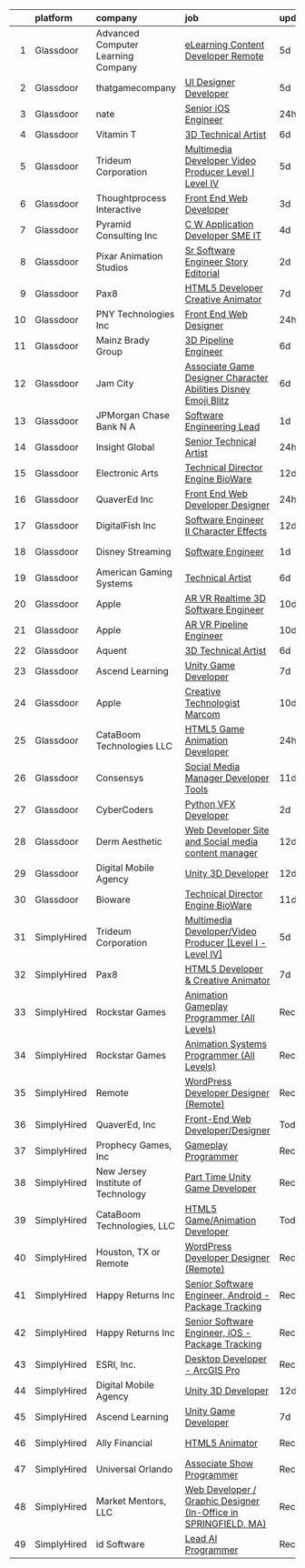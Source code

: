 

|    | platform    | company                            | job                                                                                                                                                                                                                                                                                                                                                                                                                                                                                                                                                                                                                                                                                                                                                                                                                                                                                                                                                                                                                                                                                                                                                                                                                                                                                                                                                                                                                           | update_time   | location                 |
|---:|:------------|:-----------------------------------|:------------------------------------------------------------------------------------------------------------------------------------------------------------------------------------------------------------------------------------------------------------------------------------------------------------------------------------------------------------------------------------------------------------------------------------------------------------------------------------------------------------------------------------------------------------------------------------------------------------------------------------------------------------------------------------------------------------------------------------------------------------------------------------------------------------------------------------------------------------------------------------------------------------------------------------------------------------------------------------------------------------------------------------------------------------------------------------------------------------------------------------------------------------------------------------------------------------------------------------------------------------------------------------------------------------------------------------------------------------------------------------------------------------------------------|:--------------|:-------------------------|
|  1 | Glassdoor   | Advanced Computer Learning Company | [eLearning Content Developer  Remote  ](https://www.glassdoor.com/partner/jobListing.htm?pos=119&ao=1136043&s=58&guid=0000018160fb4b87941589ce845ec1cc&src=GD_JOB_AD&t=SR&vt=w&ea=1&cs=1_ce689006&cb=1655189491051&jobListingId=1007927044710&jrtk=3-0-1g5gfmj2jgfpi801-1g5gfmj2vgsq6800-5537038bbb0cb43c-)                                                                                                                                                                                                                                                                                                                                                                                                                                                                                                                                                                                                                                                                                                                                                                                                                                                                                                                                                                                                                                                                                                                   | 5d            | Remote                   |
|  2 | Glassdoor   | thatgamecompany                    | [UI Designer Developer](https://www.glassdoor.com/partner/jobListing.htm?pos=117&ao=1136043&s=58&guid=0000018160fb4b87941589ce845ec1cc&src=GD_JOB_AD&t=SR&vt=w&cs=1_9234eec2&cb=1655189491051&jobListingId=1007926460343&jrtk=3-0-1g5gfmj2jgfpi801-1g5gfmj2vgsq6800-b15c9ccfab3e315b-)                                                                                                                                                                                                                                                                                                                                                                                                                                                                                                                                                                                                                                                                                                                                                                                                                                                                                                                                                                                                                                                                                                                                        | 5d            | Santa Monica, CA         |
|  3 | Glassdoor   | nate                               | [Senior iOS Engineer](https://www.glassdoor.com/partner/jobListing.htm?pos=104&ao=1110586&s=58&guid=0000018160fb4b87941589ce845ec1cc&src=GD_JOB_AD&t=SR&vt=w&cs=1_370a1839&cb=1655189491049&jobListingId=1007935863562&cpc=6193B0C32834B022&jrtk=3-0-1g5gfmj2jgfpi801-1g5gfmj2vgsq6800-d32336ae393d48e4--6NYlbfkN0DG4ntHtB_rMsnfhgmnSvK2brktLme1L4SiDeJjQ-izrVOLqRJ5-yjEwoYGp-nj3bVg2-iX_C1KkJjIprzP32YMgUP5YAiENIpTlKV2xZnIOX9G6KSillyVptu-mQTfEDiivm4-0keP813kvnF4O0Sohe2S6LJFXyvgonBjIne8yD8tR6CCDE_oipGZyUeu40-yC6RQy7TJwUEsXxCxsEg_Vujp6efzQvWbFMRv9Vt1IgzBrdwYoMZdN4NOrwPmVKiQa3NGqFvU6q0e7gLogb2nnbBBoxN3EqSHpvla9bMvPY4zaMqWaEwKD1VoPCtrvIdaakzlUrAhHWEv0P3t3_zdSsKkL3a2qyjbnf5Ddjpuok0hX7aLGLluEIEEiUmY-NIHTr8_cyrmj9othk9v66QpclLkh2fafmuloTfvfJLH2arsjbyu3-kbSH7s4yYBcjWznKyECtrbPoHpcK5I5vcQgXA4soT1crUkFCOZPlcyy8nsBtcxlD-YDW8HmJfxYIfs0q4wsB6AG1m5QcLl1xEKwMChQJkKzr1JE-9hrhk5-5Q8RIKI7LBYfsV_xQbmYd0x0jhCUeIAZdvxY_XC9KAbaZ7lHt5fCJrKQBKRVI6a9ALh_BVQOCHl2iDBmv-ynvpJPz2sCqvzYZ3Wd0PJCLlAiTzez8golluBVozEk12C-VFXLX-SHMRn8I-2C5KGWhydZ4tLwWrqStqQ2HbwTquTa7EL6ziZ5yGjelXRISarPJNfIBCeN1Kqn5y5lB5Shku2sR4hRBbusJQyn4fpziY0I-JqCYsO24aXOtmKSOgFGZ-uXLTQcy9iVP9fJKfU9dHQTsBUlhp8cUfKryZzDhdgzRKfIaCdWqIZxODg1BGZL2FYNCA1eeMF8JmC8e2fcLDzpLAaqHUN9IQpaEofJIH9Ra9u_cBALzUfqnZMNP5CbevedhPPOIo3nw5nAfTQ2dSX54PLMFzwtA%3D%3D)                                                                                         | 24h           | New York, NY             |
|  4 | Glassdoor   | Vitamin T                          | [3D Technical Artist](https://www.glassdoor.com/partner/jobListing.htm?pos=107&ao=1110586&s=58&guid=0000018160fb4b87941589ce845ec1cc&src=GD_JOB_AD&t=SR&vt=w&cs=1_da86c043&cb=1655189491050&jobListingId=1007924250804&cpc=A65DF3A704A48F9B&jrtk=3-0-1g5gfmj2jgfpi801-1g5gfmj2vgsq6800-b676246afe9ffab5--6NYlbfkN0DMrcEu7yrtATojKJA7cEzGQ3FdRGWLh0CZQInL4ECGI6k5tN82kdM0OKoro5eXmjqrlAnDtckO5oeRnp0WuwL4LRISKzB96TROHOn88Gkm_ZjVTDxR6yvKi-wTEpxbYoH4Q9Epgd_JwKUcv74onN9sPbFCnxTAPOYzeQVeoWsKFHpy4K4DMXR7HR-sJv1JBkSfSM7MpCJG4pAw49yshrvWJG0XR9Bp_-8hRXB2M37QZC3EEAbqwTJJHcAIL91vl2H-4tTItsd1rAAUIyz9lhtfnLeK-xpItvx2UhAef1-xz8rmUAe5-Z_JDxgY-9e_kWxX89YLQqO6-W__y_EA9YUSPDxOfi6Sd1AffGcCvAgnAYnncQW35tfIlPYX2dXr9ujl9z1ctQsfL8ZEBmOeQBdJY998358AamymqGZfpdOqK0vV71SrIFCeGwrgdAkfwCEyPRH2w7GXhvzU7ppjE_mE06uFU7kXNQc%3D)                                                                                                                                                                                                                                                                                                                                                                                                                                                                                                                                                                                                       | 6d            | Remote                   |
|  5 | Glassdoor   | Trideum Corporation                | [Multimedia Developer Video Producer  Level I   Level IV ](https://www.glassdoor.com/partner/jobListing.htm?pos=122&ao=1136043&s=58&guid=0000018160fb4b87941589ce845ec1cc&src=GD_JOB_AD&t=SR&vt=w&ea=1&cs=1_0d2bfa15&cb=1655189491051&jobListingId=1007927748029&jrtk=3-0-1g5gfmj2jgfpi801-1g5gfmj2vgsq6800-9774e517da35a4b8-)                                                                                                                                                                                                                                                                                                                                                                                                                                                                                                                                                                                                                                                                                                                                                                                                                                                                                                                                                                                                                                                                                                | 5d            | Fort Sam Houston, TX     |
|  6 | Glassdoor   | Thoughtprocess Interactive         | [Front End Web Developer](https://www.glassdoor.com/partner/jobListing.htm?pos=114&ao=1136043&s=58&guid=0000018160fb4b87941589ce845ec1cc&src=GD_JOB_AD&t=SR&vt=w&ea=1&cs=1_8dd1bc22&cb=1655189491051&jobListingId=1007932192849&jrtk=3-0-1g5gfmj2jgfpi801-1g5gfmj2vgsq6800-17fa3b3a3ef9e947-)                                                                                                                                                                                                                                                                                                                                                                                                                                                                                                                                                                                                                                                                                                                                                                                                                                                                                                                                                                                                                                                                                                                                 | 3d            | Saint Louis, MO          |
|  7 | Glassdoor   | Pyramid Consulting  Inc            | [C W Application Developer SME   IT](https://www.glassdoor.com/partner/jobListing.htm?pos=110&ao=1110586&s=58&guid=0000018160fb4b87941589ce845ec1cc&src=GD_JOB_AD&t=SR&vt=w&ea=1&cs=1_612cb2fe&cb=1655189491051&jobListingId=1007929621540&cpc=3DB599BF2F4828F0&jrtk=3-0-1g5gfmj2jgfpi801-1g5gfmj2vgsq6800-fe002e009dff159c--6NYlbfkN0Bjic9BpODao-m9BEup4myv2yv9o6hanv70kCRpjMjSDcmmrD9YS-C3x1sAbJGW_XqKuzhmgJhJcVI52qUdS9zY-B0NezLEoDV8lM3EsDfYMhCkJcHVZzTvoSSyWiXxPfdRaO20MHgXm1yxPXMCH7osvwkyhbNu9K5t5Sw46bVp2uMBH5VPcGrawp10Be8aPcmIteYYkQFGeBoJxSXms7zdt56uHeQn3e7PLzyMNU8EiisNZh9DwZmr5NTjPDl82jOFnCwLyc1PEOQo2xAqiFqSe0ywpZ5kYiNHMH6PloGDjxxFhEIR2uPXHz0M1eMhae4-pH-rRhozEOP6IXOF9d1iYGy-NwWjywBh9x5aADb6Dvi8SYwTRzyl9hO4yA_U-Ih1A8bwrwhtJk0MUyk37VteXmTlqt2sRpC0yVWkwzM2Od92kdS6TKuhyxZSx1sXGNMRnvSGFdUKNl-WlftAr7R2b8uu7nADt73cvaLdXoW60m9FBlXIZ1zK2cmnvKrUSSkXRRu98Dq1B2MYSKqbuHzjl_JAFgtliFJedowhlu25X-tj0XdFzhh8jbrwx3dQFV8IS48-CLBUfiFzOkqtBKRy3Z9odogMFyQlM-BDVFUUj9y1p_VrYDV-SovRyxvwC_L7M94QDGYkmV8YRm_zubkCEi5cMUKQOwI2b74-N6wFt-1VZ3nCCiUBOG-rK0pkk-j-Pw7y0BRqjIu-evUYhjdDVUUvUKAU0bEb9xWTkysQhja8FmqikBLF2qscv88IZDZptRw1Nv9ikmXAv_TWyNREFlWa6ChkQsmgTBKSgUuZIjuL49jcUZkHCrmhCGsF7rDwN0wctAzcUvpez2duQKTQNmcn4KvTI-HMk_QghxKFYNx3oaOWaJ6oVZMo-3eVmzadhQIun4j1SNmHu3RvGTHHIiGRBUToiKbA7Xn-PTTqUjLW5Vd1gfgmbFQNLdJIzdEPoHQAu6WIl5p4JBt-mFLh1k5MSkFdnegSyLFtL6h06SX6ut8CPJiTM8TQ0P1cI88KzZ0YQkJA0oqzqFXNa59G) | 4d            | Charlotte, NC            |
|  8 | Glassdoor   | Pixar Animation Studios            | [Sr  Software Engineer  Story Editorial](https://www.glassdoor.com/partner/jobListing.htm?pos=120&ao=1136043&s=58&guid=0000018160fb4b87941589ce845ec1cc&src=GD_JOB_AD&t=SR&vt=w&cs=1_6510626f&cb=1655189491051&jobListingId=1007933026065&jrtk=3-0-1g5gfmj2jgfpi801-1g5gfmj2vgsq6800-78a31fbabd299845-)                                                                                                                                                                                                                                                                                                                                                                                                                                                                                                                                                                                                                                                                                                                                                                                                                                                                                                                                                                                                                                                                                                                       | 2d            | Emeryville, CA           |
|  9 | Glassdoor   | Pax8                               | [HTML5 Developer   Creative Animator](https://www.glassdoor.com/partner/jobListing.htm?pos=115&ao=1136043&s=58&guid=0000018160fb4b87941589ce845ec1cc&src=GD_JOB_AD&t=SR&vt=w&ea=1&cs=1_f307ffb7&cb=1655189491051&jobListingId=1007921790278&jrtk=3-0-1g5gfmj2jgfpi801-1g5gfmj2vgsq6800-94e32ab3bd5f2716-)                                                                                                                                                                                                                                                                                                                                                                                                                                                                                                                                                                                                                                                                                                                                                                                                                                                                                                                                                                                                                                                                                                                     | 7d            | Denver, CO               |
| 10 | Glassdoor   | PNY Technologies  Inc              | [Front End Web Designer](https://www.glassdoor.com/partner/jobListing.htm?pos=125&ao=1136043&s=58&guid=0000018160fb4b87941589ce845ec1cc&src=GD_JOB_AD&t=SR&vt=w&ea=1&cs=1_2762eab5&cb=1655189491052&jobListingId=1007936868340&jrtk=3-0-1g5gfmj2jgfpi801-1g5gfmj2vgsq6800-063d8a308309a697-)                                                                                                                                                                                                                                                                                                                                                                                                                                                                                                                                                                                                                                                                                                                                                                                                                                                                                                                                                                                                                                                                                                                                  | 24h           | Parsippany, NJ           |
| 11 | Glassdoor   | Mainz Brady Group                  | [3D Pipeline Engineer](https://www.glassdoor.com/partner/jobListing.htm?pos=102&ao=1110586&s=58&guid=0000018160fb4b87941589ce845ec1cc&src=GD_JOB_AD&t=SR&vt=w&ea=1&cs=1_ca63a7d5&cb=1655189491049&jobListingId=1007924023769&cpc=663B5FE45D73772E&jrtk=3-0-1g5gfmj2jgfpi801-1g5gfmj2vgsq6800-19e69a8eea02e56c--6NYlbfkN0AmBvT8mmb9xI3Fj7UxKkF4Cq8RZh4Va6i5lMeIN2RcgGASh7aFhimwCXUNgOpzN1fbJ1oBdpr8KHMtR0CV7Zq2RullAxWIL3pE3BDWV59ENUqakRDszZixYKhBkXpnqpQvqe1fgrLdNWUtqdFStxCtFPy6Wabm9-W5fOxJtdZMS8_ygq6xyQ55hH7eNBwfvRrCpY_I2-PZRM8qSpX-_dT3oDekZIqhnKeoqTG2r5sHPJQex9P5up2ZxyHlJY_ns2H_QxWxqvkkq8P8whrPaWez3pL9Gnnuc1gl_xU3aYPupP2CcZ352DB7-i_RWEU353-shVFu7eEog_9o7Y1z0Eo5u6jbFz1geXi1GJNaM-kNxoZ3xrPmDN8oGk32AnWJgcJRn0QoxuVNSEaSW3TJS3eVq5kPoh7TpUXb0NYzH4GgoV6DJTPC52osLpOl9RqvltLBO0ilPIDzjz7hqeLr9hCPKzPcZv-_DLjJ-L70UwNr5ctn0MsrK6du32dVKXOIAEMWPD0vOHVyaw%3D%3D)                                                                                                                                                                                                                                                                                                                                                                                                                                                                                                                                                   | 6d            | Remote                   |
| 12 | Glassdoor   | Jam City                           | [Associate Game Designer   Character Abilities  Disney Emoji Blitz ](https://www.glassdoor.com/partner/jobListing.htm?pos=118&ao=1136043&s=58&guid=0000018160fb4b87941589ce845ec1cc&src=GD_JOB_AD&t=SR&vt=w&cs=1_291d2115&cb=1655189491051&jobListingId=1007924480789&jrtk=3-0-1g5gfmj2jgfpi801-1g5gfmj2vgsq6800-ef94adba0224604c-)                                                                                                                                                                                                                                                                                                                                                                                                                                                                                                                                                                                                                                                                                                                                                                                                                                                                                                                                                                                                                                                                                           | 6d            | Burbank, CA              |
| 13 | Glassdoor   | JPMorgan Chase Bank  N A           | [Software Engineering Lead](https://www.glassdoor.com/partner/jobListing.htm?pos=127&ao=1136043&s=58&guid=0000018160fb4b87941589ce845ec1cc&src=GD_JOB_AD&t=SR&vt=w&cs=1_4b92c545&cb=1655189491052&jobListingId=1007934794889&jrtk=3-0-1g5gfmj2jgfpi801-1g5gfmj2vgsq6800-720b18d72907ce56-)                                                                                                                                                                                                                                                                                                                                                                                                                                                                                                                                                                                                                                                                                                                                                                                                                                                                                                                                                                                                                                                                                                                                    | 1d            | New York, NY             |
| 14 | Glassdoor   | Insight Global                     | [Senior Technical Artist](https://www.glassdoor.com/partner/jobListing.htm?pos=111&ao=1110586&s=58&guid=0000018160fb4b87941589ce845ec1cc&src=GD_JOB_AD&t=SR&vt=w&cs=1_899e5c60&cb=1655189491050&jobListingId=1007936010341&cpc=F41FEAB56D215062&jrtk=3-0-1g5gfmj2jgfpi801-1g5gfmj2vgsq6800-0fdefbb58735236e--6NYlbfkN0BKkHZu3wF05EeDimN_p6sYpKCMArvwa95YdH7UpkaBCqc7l59ErwqcyE8VoIfttn76XztIn1XU9ncLzzxLxT73JqNky1lZANRpGzuctF1i1D-eYCpdlhK-KJZbV2E7e7lE6VG_komNRmI02Z4Dm5P9aXzdn3Bui6OR0AqOeufpE-u3d-yDaBUQtYMdSp0WTas1DaRv3NTUevby399U0rtQ78WAERkG2h_hJIy3cgocZfBdWKqZFJcce6k2ogdQRONcjL5G3Ir8pYX2pe5-eaZ_lf2Gf_rsdrAuPQ4aiMwDYgO-o79d4OOvomLxkwt48RHalwGNkJpQVsRaHGFQS77ac2HDccRdW3W-FZ91SoHAYSXPkZ5F17c3ULKO3JVurhkqUI1oSwdfGhsU7SdGxg_nJ_zyl_-BhddM0rQvLl_15GLbPAa6XR80CAyYWCij_9_GZY_HYZPx7e6Z7-j_oHbQKivJ-Yyx-ZIAOgPrPViR8A%3D%3D)                                                                                                                                                                                                                                                                                                                                                                                                                                                                                                                                                                                     | 24h           | Burlingame, CA           |
| 15 | Glassdoor   | Electronic Arts                    | [Technical Director  Engine    BioWare](https://www.glassdoor.com/partner/jobListing.htm?pos=124&ao=1136043&s=58&guid=0000018160fb4b87941589ce845ec1cc&src=GD_JOB_AD&t=SR&vt=w&cs=1_d8825e54&cb=1655189491052&jobListingId=1007909892138&jrtk=3-0-1g5gfmj2jgfpi801-1g5gfmj2vgsq6800-f9feb94322e61508-)                                                                                                                                                                                                                                                                                                                                                                                                                                                                                                                                                                                                                                                                                                                                                                                                                                                                                                                                                                                                                                                                                                                        | 12d           | Seattle, WA              |
| 16 | Glassdoor   | QuaverEd  Inc                      | [Front End Web Developer Designer](https://www.glassdoor.com/partner/jobListing.htm?pos=101&ao=1110586&s=58&guid=0000018160fb4b87941589ce845ec1cc&src=GD_JOB_AD&t=SR&vt=w&ea=1&cs=1_8cd994c2&cb=1655189491049&jobListingId=1007936252108&cpc=EE7F0D06914A6BE7&jrtk=3-0-1g5gfmj2jgfpi801-1g5gfmj2vgsq6800-bb1f9902c558ed78--6NYlbfkN0AtlW_omU2Xx3W-19HQ_drmTKCWebiHnmA5lS5PDL5G8ZkX8NO2bnXzrIEjws-3SAO1KWXH3BpdhpX083viPqEx0phXZ4hwIqErzoT-ah9_vcXqsaSSNPWomIuJGZW-MwLjEUGu3s5lP27ide6b_6Pl7soJKxhakzR3r5RJjUFGIHxGx7QyI-0sUNWoNTRhOoyKC4z-1BLUEeD2F33TXMn_LhfIdiCteyGkWMZTqCqjKb9HkA20sE12OUJomuUA8CcGYSZD9MP4cwI73D3i38swTA6Ct_TQdTxHL7oVpbyg9WspJPSLJF1SvM1RkNUNaZnG4uanO75bqRRwspAkcFvHwnk6qqqIo0k9Ss2TvJs-vxoH4Vtlv6E551DUATqu-itjzUjMCtOvE_7n21WCDVN9TiQvQOOCHrizyriWQ3O1jtp4WyLyBxxZMJOLaDuBnkbtgUGOvKKpZ24HYTZpzCIwsCbvRHiE37sKAxjoR5uYoHK_amByLa1XPU0fUqQgRYeVqHnQIZxlEQ%3D%3D)                                                                                                                                                                                                                                                                                                                                                                                                                                                                                                                                       | 24h           | Nashville, TN            |
| 17 | Glassdoor   | DigitalFish  Inc                   | [Software Engineer II   Character Effects](https://www.glassdoor.com/partner/jobListing.htm?pos=121&ao=1136043&s=58&guid=0000018160fb4b87941589ce845ec1cc&src=GD_JOB_AD&t=SR&vt=w&ea=1&cs=1_a14414fd&cb=1655189491051&jobListingId=1007911690931&jrtk=3-0-1g5gfmj2jgfpi801-1g5gfmj2vgsq6800-70e4133aad69f5a2-)                                                                                                                                                                                                                                                                                                                                                                                                                                                                                                                                                                                                                                                                                                                                                                                                                                                                                                                                                                                                                                                                                                                | 12d           | Remote                   |
| 18 | Glassdoor   | Disney Streaming                   | [Software Engineer](https://www.glassdoor.com/partner/jobListing.htm?pos=103&ao=1110586&s=58&guid=0000018160fb4b87941589ce845ec1cc&src=GD_JOB_AD&t=SR&vt=w&cs=1_9a4824a2&cb=1655189491049&jobListingId=1007934358667&cpc=65CC663E25211861&jrtk=3-0-1g5gfmj2jgfpi801-1g5gfmj2vgsq6800-e2f7c218fbcf048c--6NYlbfkN0DAFTyt7pbDCC2JPO79CSdi1dIb81yjczP5qsKcZIxgiYm3-7g-689UM0rgypL64cq1eaQepjcamGZzC8VHcSpYK9wIuSjUE82XcoVd8CjPTedFczji8A5rZqBSWwrOy-4GZIVG0FDDqdq5rz3OztFn_k9ruPFmonIUsfnTqYEpUNW1isaFdFu-Ucoq-9mfTvLiybsFdgJrtokzKgGgoiGCyCBmFQlLjJF6JIPC32OiCIMnh1OIoKEOyBJCLnJJXKxGOsMjSsi8aCJfksszF-PrlheBo-nPay_KySVMWDMgNEb8K2UremFIPiNo1kFzolG_tX7Ej1rBPkY129O9Agwm3TQ3vAjF2f-cAwXe5P0PCl0kUHIRgWJ7eT5LC15MIxI2mf_KjIpPCNO0IXS0YG3-bs6vb0Wu_HfxIpZSf2PRuWyoAFPbqeih1AnN71PHkRM%3D)                                                                                                                                                                                                                                                                                                                                                                                                                                                                                                                                                                                                                                         | 1d            | New York, NY             |
| 19 | Glassdoor   | American Gaming Systems            | [Technical Artist](https://www.glassdoor.com/partner/jobListing.htm?pos=129&ao=1136043&s=58&guid=0000018160fb4b87941589ce845ec1cc&src=GD_JOB_AD&t=SR&vt=w&ea=1&cs=1_d2171d36&cb=1655189491052&jobListingId=1007923915762&jrtk=3-0-1g5gfmj2jgfpi801-1g5gfmj2vgsq6800-b650c348dd677572-)                                                                                                                                                                                                                                                                                                                                                                                                                                                                                                                                                                                                                                                                                                                                                                                                                                                                                                                                                                                                                                                                                                                                        | 6d            | Austin, TX               |
| 20 | Glassdoor   | Apple                              | [AR VR Realtime 3D Software Engineer](https://www.glassdoor.com/partner/jobListing.htm?pos=105&ao=1110586&s=58&guid=0000018160fb4b87941589ce845ec1cc&src=GD_JOB_AD&t=SR&vt=w&cs=1_3dc279f2&cb=1655189491049&jobListingId=1007917019689&cpc=F41FEAB56D215062&jrtk=3-0-1g5gfmj2jgfpi801-1g5gfmj2vgsq6800-703a88a9c6f7413d--6NYlbfkN0BvKrLyj5gPmtZO9T8euul8TCxuuKNOtzRJOomxnwSEodTz2Bc-sPZlbtkML8D-m4p0JTgu20NFrbYzIXzdTL7M0YCGMH1Q15OPQWgZrvSkRHCjbmt5W5NYEPttKfSq-8BcYKLP3AEbApw73X_wiWt6VuyKYd8jpH0rqIg5ifV2pLqHflHlnLfDp2VhArn07la1sMgQ_UWV6AT_QswhwS8W1hoB8mohYW0kHX25uLUaBzuxpQYMMj6XdIuq1Hy9DlpGj6BFB1BO8GibSjYVyNmM8M2u9hxaby813zEp34ai0T-YeL0M3lUeu-guQOyQnL1E0PV7lQ4rdKtA8dHhBIHOcjnaKsWLTE9RtKSddeaX5MZ_Bi3yRLolYoVnhQOGYOJD2EZT3qRj83vmn3Jh3KCgaXh30BMCPL8Ke2iaQDpV3VYsoszR_o8JVm_fkpNTk9EnSchcveYV4zPuT2ZXbjOzk2i86SQNYKJBKevT_2JQyRPapUdrZnUb7GiVVJefIMtDIpCyMahDJVxAldROqkwndm0t-hbPbH2GTsb_bC3ZKCP62QS1wGulXkj8WZpnB76RgzMncOAcAQqpOwvwJsWcs3pgMeExGb_BTRm9A9yWIrU2q2feTA714p0J2vHFnbL0bYsbgbyaKult5vfey8SyLSKqsNU4DPYP2JdmzVPi0W8nxAacM7FislAG8LVbXaHTyZ3vlBknBu1ocs-Omn8GDDycMW1pOgfO9dNy6UvmPc_lj2cI4mLEBdErEpHrewEhyWv2Y7rfieaQa9hR19vVmjFQcn-4d7OrXbt0zMOfrjwNvY9snyI7yyZfLdZStFOf66KNiLB19GChpSxpoPUGOUOGkEu5tKLhCXGY2bpfgFhrYbf4kZRPgSBsm9btsWrOrm2HPUmp3LUBLbS4ILeTbqWYTuz55D7jPfAT7H_emw2Eei-iBOek5nnRz3ZXOVoDgEkNNK_USI5KCKPOwbD2)                                                                     | 10d           | Boulder, CO              |
| 21 | Glassdoor   | Apple                              | [AR VR Pipeline Engineer](https://www.glassdoor.com/partner/jobListing.htm?pos=106&ao=1110586&s=58&guid=0000018160fb4b87941589ce845ec1cc&src=GD_JOB_AD&t=SR&vt=w&cs=1_13af668d&cb=1655189491050&jobListingId=1007917012962&cpc=C4A69CCDBB3B9599&jrtk=3-0-1g5gfmj2jgfpi801-1g5gfmj2vgsq6800-133eb62d795134b8--6NYlbfkN0BvKrLyj5gPmtZO9T8euul8TCxuuKNOtzRJOomxnwSEodTz2Bc-sPZl1dBMH13w-jPgyhYajQM8u_w_EcCdldveNDjPZBuSqNd8Yvm_XALYH3Zis_HsqaLOPnhOwy-KstjkGkRjPb-QWrn3alXPuJ3W_mYVcstUhLIxQQJpp66n427TztQ85kKSrSw0OfH9JzzkIf4upXOMLpa4T0Od6HiRRgTro6bNJwFNs2dwU5ZSKjgVc4nsSdprONHvVY1xuC762pYD4ArZSO7RSPaKyAk1H_dsadVXW8Up3ceQQd7qsCfBbNpl_c_jTz3rSiR1LvjCG0Wy8NRxfjiE-R3v1NK8gHqDOWrj_cKK4kskSwsT_EEZ59FPuk60dWtMCCeMhOz-8CZ0OfUa-7TSqudtoRWWYJhwxXiSWyUSbo4sq5wQ_z-pSEcCO76aGF96tgSjGzZzricnaXlJVJ9yxQM7O-1QZv-6Jpg7k7FnUa0-4DuOUytDrFNzimeakk1u409vgpFA0_vNM4yUm4BttSktDe7gCncKdxQlKFHa1h7Pf7_V-9HXnuxhQgqOdL0wR2K-MJx9iwjwgEXl54Ah2xgcazChF61JRwTsOUEjULFeV5IHBOoMGbjUZAhmImlBnD7RzvyQAtuIcOFoyhgaRc_nCTk9oejlplwLhickE6ypiJpFSzKrV1NroUwIaJMnp_XtImDvv5VEfzr6qG25mhfhHtHUjeKUVxlp0FecEEcvxh27V9p9EfIJiDdZca68_wEkDQcF_sz10Zf6Payw0TbvSZL-rzYSF2ghxpZg3Iunz3a1XtIWupWmpn1dU8GklygPasxEYj7XkgWFSSuyhXOGWOOmYhcYVkLGKJf8073T2mpSV3zqCjy-xFCWnnAahytkaSsKyiEqeCqHlb_CcFyY7aRgMW-zDHXnA2T3puoqPGL_3slKK4v4s7rurgLp8dcY0JgWrdrii-VISw%3D%3D)                                                                                     | 10d           | Seattle, WA              |
| 22 | Glassdoor   | Aquent                             | [3D Technical Artist](https://www.glassdoor.com/partner/jobListing.htm?pos=108&ao=1110586&s=58&guid=0000018160fb4b87941589ce845ec1cc&src=GD_JOB_AD&t=SR&vt=w&cs=1_8223733d&cb=1655189491050&jobListingId=1007923719283&cpc=F4EED0218A761C36&jrtk=3-0-1g5gfmj2jgfpi801-1g5gfmj2vgsq6800-543a1d89cc196ac1--6NYlbfkN0DMrcEu7yrtATojKJA7cEzGQ3FdRGWLh0CZQInL4ECGI9gD0Wolx9R2EDT7B77c2cRZWsv8m3llZu--9Lw114O_skrLyF_I6SgxSxzYeplcDPXGdHein_SZiLSSfcxNX90WARoK4PLXqXq75b43CDnftlS_FE9aV2wRJHGfXTKNI3Tnx4waXbV8xd0ctZu_4MjGhbtua5aVc0hYPZz_vUxNzbWFiuV9pUf6PVJBqAnawWMFIWu--c0MK-1-HQUWSEHQ6bHXj9c-UhrhUC723490UKEQzjamUqb4GR937ADhwgrPefAcqygSC49kuh_hskQAK0QDhJj9cvJhwyc66hZC_TUPF6FtktZZvIf55xsKuFLpUHAHrrV0E0QPLW7RfCB1DLOfSmuWdSh5wX5qwEPRMetuid-ej9AwZ9G-mVysJevV7qlQCJcHbK3NZykahODHXPGa9kYBXw%3D%3D)                                                                                                                                                                                                                                                                                                                                                                                                                                                                                                                                                                                                                         | 6d            | Remote                   |
| 23 | Glassdoor   | Ascend Learning                    | [Unity Game Developer](https://www.glassdoor.com/partner/jobListing.htm?pos=113&ao=1136043&s=58&guid=0000018160fb4b87941589ce845ec1cc&src=GD_JOB_AD&t=SR&vt=w&cs=1_586a2470&cb=1655189491051&jobListingId=1007921082834&jrtk=3-0-1g5gfmj2jgfpi801-1g5gfmj2vgsq6800-aadf2f0e87251eba-)                                                                                                                                                                                                                                                                                                                                                                                                                                                                                                                                                                                                                                                                                                                                                                                                                                                                                                                                                                                                                                                                                                                                         | 7d            | Leawood, KS              |
| 24 | Glassdoor   | Apple                              | [Creative Technologist  Marcom](https://www.glassdoor.com/partner/jobListing.htm?pos=126&ao=1136043&s=58&guid=0000018160fb4b87941589ce845ec1cc&src=GD_JOB_AD&t=SR&vt=w&cs=1_e583f9e2&cb=1655189491052&jobListingId=1007917363609&jrtk=3-0-1g5gfmj2jgfpi801-1g5gfmj2vgsq6800-666f3071f17e62e5-)                                                                                                                                                                                                                                                                                                                                                                                                                                                                                                                                                                                                                                                                                                                                                                                                                                                                                                                                                                                                                                                                                                                                | 10d           | Cupertino, CA            |
| 25 | Glassdoor   | CataBoom Technologies  LLC         | [HTML5 Game Animation Developer](https://www.glassdoor.com/partner/jobListing.htm?pos=112&ao=1136043&s=58&guid=0000018160fb4b87941589ce845ec1cc&src=GD_JOB_AD&t=SR&vt=w&ea=1&cs=1_d45716ea&cb=1655189491051&jobListingId=1007936934492&jrtk=3-0-1g5gfmj2jgfpi801-1g5gfmj2vgsq6800-f0ff5e52bf0bc0db-)                                                                                                                                                                                                                                                                                                                                                                                                                                                                                                                                                                                                                                                                                                                                                                                                                                                                                                                                                                                                                                                                                                                          | 24h           | Richardson, TX           |
| 26 | Glassdoor   | Consensys                          | [Social Media Manager  Developer Tools ](https://www.glassdoor.com/partner/jobListing.htm?pos=123&ao=1136043&s=58&guid=0000018160fb4b87941589ce845ec1cc&src=GD_JOB_AD&t=SR&vt=w&ea=1&cs=1_40d7b60f&cb=1655189491052&jobListingId=1007913667772&jrtk=3-0-1g5gfmj2jgfpi801-1g5gfmj2vgsq6800-5fbff024e003da23-)                                                                                                                                                                                                                                                                                                                                                                                                                                                                                                                                                                                                                                                                                                                                                                                                                                                                                                                                                                                                                                                                                                                  | 11d           | New York, NY             |
| 27 | Glassdoor   | CyberCoders                        | [Python VFX Developer](https://www.glassdoor.com/partner/jobListing.htm?pos=109&ao=1110586&s=58&guid=0000018160fb4b87941589ce845ec1cc&src=GD_JOB_AD&t=SR&vt=w&ea=1&cs=1_2ee46941&cb=1655189491050&jobListingId=1007932992494&cpc=47CFDC01B3F81FAC&jrtk=3-0-1g5gfmj2jgfpi801-1g5gfmj2vgsq6800-e5e78146579b10fa--6NYlbfkN0CpFJQzrgRR8WqXWK1qKKEqALWJw739KlKqr2H-MSI4eoBlI4EFrmor2FYZMP3muM1ZDOgEX7Y4DHBPNieF_IfoXslOmTB3Mr_FNwFhNls5o1ZMf11K-3TbyluzwCjTsEjvkdUNgemtM08FefvWIB0Butickv9A-yLhQIQyCOYKYkOUei5CyB_y-Mdoczv4yYYezBc2wdKKT3NwsH_kY7dswH-iovYCQ6S8-DepyXDrj5eFRlLjQkQlXi4vPYCUpRDwBuvSv382i8-4jsgZUgWs8os9UMmUJF-qKWhyxiYf3tAHvYdX_KZrYMDT_mhLVtAyrTbObau-L3IhqeAdfjg2eHnAEJnAYzuPs_JYDpZbVqvU8WbODvBh2lRK7XMUlSIWlVniufLXNe1bAt8SNiY_QhCcTBtXG0OrlyKwMrcY9WajSpvmIzqDX8RwCfJo6fXdVu6-hFTbS5jHF4ONF54aNHsjPh17b_flWLNKdAh81nIL1qtWsf9yDipsY3ecby_DmBHHEyxVITMAJeUVM-1X0kd2klOpP9JdGC1HuyuYsmoqbp72DnJVPM6a4Re2KdMQARQOheH-_XLAVcIL1oMKVF4jIBNtXGXBhBJPoR-qH2qJ6anJlxeCYEhE7Df3YN9Mx8E7ZGJnMSihcoe_WIN6WNZ_YsBKfdBQfKeRdFEhmEy9MU3InNbif_pPr0fj4AogR611nZcCMQMu5MUGazoNxYja0YXmUSSauqAC6FCbtqfabvZANr_3VHB_R2tpGY5a2wq_AGrvwXh-giaQW_SgFTf6tHFjjzRMU-Wbuofg8CKjK1bLyTpp8jcnxrSwRxw7FYBlJ3WO4kL0INq2pNS9vh1qYOw73EVkaClOszGYjBX8ldvNTWxRLRZC3MQFfRnrhiIhb4hpTB-7o8z39BdIn14qMCQee_iH2rJW2riONYsRpeY-TBoQVGNZUrPbUy78JVArWojN6PrkzivM1FRdEcKeubWDSRo%3D)                                                                 | 2d            | Burbank, CA              |
| 28 | Glassdoor   | Derm Aesthetic                     | [Web Developer  Site and Social media content manager](https://www.glassdoor.com/partner/jobListing.htm?pos=130&ao=1136043&s=58&guid=0000018160fb4b87941589ce845ec1cc&src=GD_JOB_AD&t=SR&vt=w&ea=1&cs=1_8a8b97d4&cb=1655189491052&jobListingId=1007910338432&jrtk=3-0-1g5gfmj2jgfpi801-1g5gfmj2vgsq6800-afd5e02a7c5642f3-)                                                                                                                                                                                                                                                                                                                                                                                                                                                                                                                                                                                                                                                                                                                                                                                                                                                                                                                                                                                                                                                                                                    | 12d           | Remote                   |
| 29 | Glassdoor   | Digital Mobile Agency              | [Unity 3D Developer](https://www.glassdoor.com/partner/jobListing.htm?pos=116&ao=1136043&s=58&guid=0000018160fb4b87941589ce845ec1cc&src=GD_JOB_AD&t=SR&vt=w&ea=1&cs=1_8b2aec85&cb=1655189491051&jobListingId=1007909713890&jrtk=3-0-1g5gfmj2jgfpi801-1g5gfmj2vgsq6800-b2b1a5f14e6f4c14-)                                                                                                                                                                                                                                                                                                                                                                                                                                                                                                                                                                                                                                                                                                                                                                                                                                                                                                                                                                                                                                                                                                                                      | 12d           | Remote                   |
| 30 | Glassdoor   | Bioware                            | [Technical Director  Engine    BioWare](https://www.glassdoor.com/partner/jobListing.htm?pos=128&ao=1136043&s=58&guid=0000018160fb4b87941589ce845ec1cc&src=GD_JOB_AD&t=SR&vt=w&cs=1_906b27f0&cb=1655189491052&jobListingId=1007914526438&jrtk=3-0-1g5gfmj2jgfpi801-1g5gfmj2vgsq6800-52aeaec52c6ab6df-)                                                                                                                                                                                                                                                                                                                                                                                                                                                                                                                                                                                                                                                                                                                                                                                                                                                                                                                                                                                                                                                                                                                        | 11d           | Seattle, WA              |
| 31 | SimplyHired | Trideum Corporation                | [Multimedia Developer/Video Producer [Level I - Level IV]](https://www.simplyhired.com/job/8dfMOgpu3iGje99mRpARvzGM-exCiz0AnstPyBlPgWfwP2_YdDcg_g?q=animation+developer)                                                                                                                                                                                                                                                                                                                                                                                                                                                                                                                                                                                                                                                                                                                                                                                                                                                                                                                                                                                                                                                                                                                                                                                                                                                      | 5d            | Fort Sam Houston, TX     |
| 32 | SimplyHired | Pax8                               | [HTML5 Developer & Creative Animator](https://www.simplyhired.com/job/DcI9boA9QAGhvEhJ0nrKDcXbjJdV-Xc9RNA8XU8-WgXmrk0-CIjjnA?q=animation+developer)                                                                                                                                                                                                                                                                                                                                                                                                                                                                                                                                                                                                                                                                                                                                                                                                                                                                                                                                                                                                                                                                                                                                                                                                                                                                           | 7d            | Denver, CO               |
| 33 | SimplyHired | Rockstar Games                     | [Animation Gameplay Programmer (All Levels)](https://www.simplyhired.com/job/1pSEzXWP6p8ML9piAakVgJAIWzA9LrjPxi3CLE-MLJDKJMG2jk5IcQ?q=animation+developer)                                                                                                                                                                                                                                                                                                                                                                                                                                                                                                                                                                                                                                                                                                                                                                                                                                                                                                                                                                                                                                                                                                                                                                                                                                                                    | Recently      | Carlsbad, CA             |
| 34 | SimplyHired | Rockstar Games                     | [Animation Systems Programmer (All Levels)](https://www.simplyhired.com/job/kIn0DJYE1zYrW76JyclHBG42zmNgigknVu5oW39BVNYbZZb9tj62Qg?q=animation+developer)                                                                                                                                                                                                                                                                                                                                                                                                                                                                                                                                                                                                                                                                                                                                                                                                                                                                                                                                                                                                                                                                                                                                                                                                                                                                     | Recently      | Carlsbad, CA +1 location |
| 35 | SimplyHired | Remote                             | [WordPress Developer Designer (Remote)](https://www.simplyhired.com/job/vCmXXL4JGKGV5eNVuHA7oB8PSm-NsHdC9WQISU8OzQ6fl4_GaHZp9A?q=animation+developer)                                                                                                                                                                                                                                                                                                                                                                                                                                                                                                                                                                                                                                                                                                                                                                                                                                                                                                                                                                                                                                                                                                                                                                                                                                                                         | Recently      | United States            |
| 36 | SimplyHired | QuaverEd, Inc                      | [Front-End Web Developer/Designer](https://www.simplyhired.com/job/JwrSQBgNA0wAp0x1zTqOOCUMtlxMM1_loHpGiB-r_RTSGaxHs1UT3A?q=animation+developer)                                                                                                                                                                                                                                                                                                                                                                                                                                                                                                                                                                                                                                                                                                                                                                                                                                                                                                                                                                                                                                                                                                                                                                                                                                                                              | Today         | Nashville, TN            |
| 37 | SimplyHired | Prophecy Games, Inc                | [Gameplay Programmer](https://www.simplyhired.com/job/h3wUc9X_Z8b0Ki14jhmQPrC6-Z6F0zpN31akjwQSclpj6kHATp-uDQ?q=animation+developer)                                                                                                                                                                                                                                                                                                                                                                                                                                                                                                                                                                                                                                                                                                                                                                                                                                                                                                                                                                                                                                                                                                                                                                                                                                                                                           | Recently      | Alpharetta, GA           |
| 38 | SimplyHired | New Jersey Institute of Technology | [Part Time Unity Game Developer](https://www.simplyhired.com/job/4iV7aF0p1zq3CbN9gtZfzcIzRLob5_BoljlGnKSuDs9p8YERErxAfQ?q=animation+developer)                                                                                                                                                                                                                                                                                                                                                                                                                                                                                                                                                                                                                                                                                                                                                                                                                                                                                                                                                                                                                                                                                                                                                                                                                                                                                | Recently      | Newark, NJ               |
| 39 | SimplyHired | CataBoom Technologies, LLC         | [HTML5 Game/Animation Developer](https://www.simplyhired.com/job/xizirbfM3jBaTm1Hjv7jeU7IktXSoEA7IwuGFq1ProWawRqzmWcD4A?q=animation+developer)                                                                                                                                                                                                                                                                                                                                                                                                                                                                                                                                                                                                                                                                                                                                                                                                                                                                                                                                                                                                                                                                                                                                                                                                                                                                                | Today         | Richardson, TX           |
| 40 | SimplyHired | Houston, TX or Remote              | [WordPress Developer Designer (Remote)](https://www.simplyhired.com/job/h5NIRqnG6nzwtBLlFlrT64773r4CAOGZWfW6vATD8Z8CzAc7NchDIg?q=animation+developer)                                                                                                                                                                                                                                                                                                                                                                                                                                                                                                                                                                                                                                                                                                                                                                                                                                                                                                                                                                                                                                                                                                                                                                                                                                                                         | Recently      | The Woodlands, TX        |
| 41 | SimplyHired | Happy Returns Inc                  | [Senior Software Engineer, Android - Package Tracking](https://www.simplyhired.com/job/6GXLNOa9rafva-lYOViUArPUI1_qaAyGSDPh_1GL8XgjSXk_YVMk4w?q=animation+developer)                                                                                                                                                                                                                                                                                                                                                                                                                                                                                                                                                                                                                                                                                                                                                                                                                                                                                                                                                                                                                                                                                                                                                                                                                                                          | Recently      | Remote                   |
| 42 | SimplyHired | Happy Returns Inc                  | [Senior Software Engineer, iOS - Package Tracking](https://www.simplyhired.com/job/ZI23iTIfMdHDEGSvRCHCfmjQvrnM8J1-NMq0d7JV67OISJp5acdGxA?q=animation+developer)                                                                                                                                                                                                                                                                                                                                                                                                                                                                                                                                                                                                                                                                                                                                                                                                                                                                                                                                                                                                                                                                                                                                                                                                                                                              | Recently      | Remote                   |
| 43 | SimplyHired | ESRI, Inc.                         | [Desktop Developer - ArcGIS Pro](https://www.simplyhired.com/job/Pn0jlgPOSBBY-nMbXrtFeV4yvqyMnKMGCwWZz4L1Vtp9irTKUDf2Rg?q=animation+developer)                                                                                                                                                                                                                                                                                                                                                                                                                                                                                                                                                                                                                                                                                                                                                                                                                                                                                                                                                                                                                                                                                                                                                                                                                                                                                | Recently      | Remote                   |
| 44 | SimplyHired | Digital Mobile Agency              | [Unity 3D Developer](https://www.simplyhired.com/job/l_-LxaUvDarE4zVowPsYFCCMvwHGQys9IaqNEj9pHBaVqXw6C90-CA?q=animation+developer)                                                                                                                                                                                                                                                                                                                                                                                                                                                                                                                                                                                                                                                                                                                                                                                                                                                                                                                                                                                                                                                                                                                                                                                                                                                                                            | 12d           | Remote                   |
| 45 | SimplyHired | Ascend Learning                    | [Unity Game Developer](https://www.simplyhired.com/job/UJibuiY8z8SmCJ184Pj_LwEiKvRX2fBJeru3WbSLeP7-7lMaYVv4PQ?q=animation+developer)                                                                                                                                                                                                                                                                                                                                                                                                                                                                                                                                                                                                                                                                                                                                                                                                                                                                                                                                                                                                                                                                                                                                                                                                                                                                                          | 7d            | Leawood, KS              |
| 46 | SimplyHired | Ally Financial                     | [HTML5 Animator](https://www.simplyhired.com/job/nALAXYnSAULwPR4KKgCZeqMUxMlWYaSjM_gmb7Oh6XqDXaVFXYnmZg?q=animation+developer)                                                                                                                                                                                                                                                                                                                                                                                                                                                                                                                                                                                                                                                                                                                                                                                                                                                                                                                                                                                                                                                                                                                                                                                                                                                                                                | Recently      | Charlotte, NC            |
| 47 | SimplyHired | Universal Orlando                  | [Associate Show Programmer](https://www.simplyhired.com/job/KguHgfJvniSlnT1z8HqA8A6eQ6DD-8en1gY_8fgDn8O0OleDCqL9ug?q=animation+developer)                                                                                                                                                                                                                                                                                                                                                                                                                                                                                                                                                                                                                                                                                                                                                                                                                                                                                                                                                                                                                                                                                                                                                                                                                                                                                     | Recently      | Orlando, FL              |
| 48 | SimplyHired | Market Mentors, LLC                | [Web Developer / Graphic Designer (In-Office in SPRINGFIELD, MA)](https://www.simplyhired.com/job/kdDKEVojufcVMH10vEpQNtf-fbxzehti8PQJudzg7GIUfRr5_tUjIg?q=animation+developer)                                                                                                                                                                                                                                                                                                                                                                                                                                                                                                                                                                                                                                                                                                                                                                                                                                                                                                                                                                                                                                                                                                                                                                                                                                               | Recently      | Hartford, CT             |
| 49 | SimplyHired | id Software                        | [Lead AI Programmer](https://www.simplyhired.com/job/X5bXqJfELPspgD-zy7hH8XNkt8PuMMsOmpYIfQx1H8DILID4_LgKSw?q=animation+developer)                                                                                                                                                                                                                                                                                                                                                                                                                                                                                                                                                                                                                                                                                                                                                                                                                                                                                                                                                                                                                                                                                                                                                                                                                                                                                            | Recently      | Dallas, TX               |